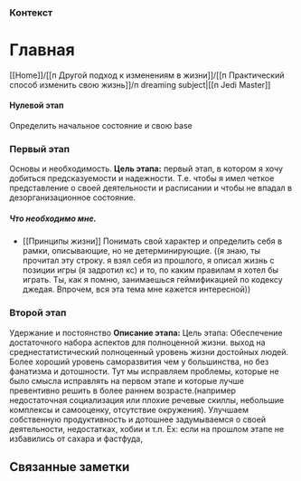 ### Контекст


# Главная
[[Home]]/[[п Другой подход к изменениям в жизни]]/[[п Практический способ изменить свою жизнь]]/п dreaming subject|[[п Jedi Master]]


#### Нулевой этап
Определить начальное состояние и свою base
### Первый этап
Основы и необходимость. 
**Цель этапа:** первый этап, в котором я хочу добиться предсказуемости и надежности. Т.е. чтобы я имел четкое представление о своей деятельности и расписании и чтобы не впадал в дезорганизационное состояние.


##### Что необходимо мне. 
- [[Принципы жизни]] Понимать свой характер и определить себя в рамки, описывающие, но не детерминирующие. ((я знаю, ты прочитал эту строку. я взял себя из прошлого, я описал жизнь с позиции игры (я задротил кс) и то, по каким правилам я хотел бы играть. Ты, как я помню, занимаешься геймификацией по кодексу джедая. Впрочем, вся эта тема мне кажется интересной))






### Второй этап
Удержание и постоянство
**Описание этапа:**
Цель этапа: Обеспечение достаточного набора аспектов для полноценной жизни. выход на среднестатистический полноценный уровень жизни достойных людей. 
Более хороший уровень саморазвития чем у большинства, но без фанатизма и дотошности. 
Тут мы исправляем проблемы, которые не было смысла исправлять на первом этапе и которые лучше превентивно решить в более раннем возрасте.(например недостаточная социализация или плохие речевые скиллы, небольшие комплексы и самооценку, отсутствие окружения). 
Улучшаем собственную продуктивность и дотошнее задумываемся о своей деятельности, недостатках, хобии и т.п. Ex: если на прошлом этапе не избавились от сахара и фастфуда,









## Связанные заметки

